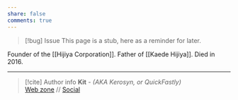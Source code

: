 ```yaml
---
share: false
comments: true
---
```

> [!bug] Issue
> This page is a stub, here as a reminder for later.

Founder of the [[Hijiya Corporation]]. Father of [[Kaede Hijiya]]. Died in 2016.

-----
> [!cite] Author info
> **Kit** - *(AKA Kerosyn, or QuickFastly)*\
> [Web zone](https://kerosyn.link) // [Social](https://m.tripulse.link/@kit)